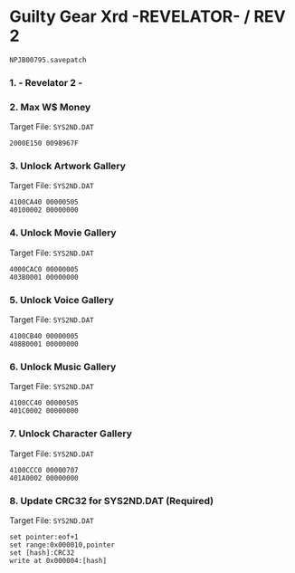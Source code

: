 #  Guilty Gear Xrd -REVELATOR- / REV 2 

`NPJB00795.savepatch`

### 1. - Revelator 2 -
### 2. Max W$ Money

Target File: `SYS2ND.DAT`

```
2000E150 0098967F
```

### 3. Unlock Artwork Gallery

Target File: `SYS2ND.DAT`

```
4100CA40 00000505
40100002 00000000
```

### 4. Unlock Movie Gallery

Target File: `SYS2ND.DAT`

```
4000CAC0 00000005
403B0001 00000000
```

### 5. Unlock Voice Gallery

Target File: `SYS2ND.DAT`

```
4100CB40 00000005
408B0001 00000000
```

### 6. Unlock Music Gallery

Target File: `SYS2ND.DAT`

```
4100CC40 00000505
401C0002 00000000
```

### 7. Unlock Character Gallery

Target File: `SYS2ND.DAT`

```
4100CCC0 00000707
401A0002 00000000
```

### 8. Update CRC32 for SYS2ND.DAT (Required)

Target File: `SYS2ND.DAT`

```
set pointer:eof+1
set range:0x000010,pointer
set [hash]:CRC32
write at 0x000004:[hash]
```

